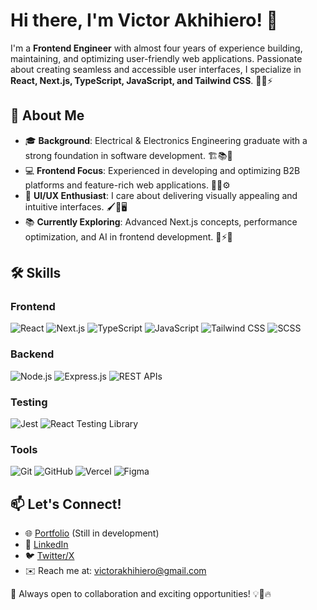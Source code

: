 
<!---
vehktaur/vehktaur is a ✨ special ✨ repository because its `README.md` (this file) appears on your GitHub profile.
You can click the Preview link to take a look at your changes.
--->

# Hi there, I'm Victor Akhihiero! 👋

I'm a **Frontend Engineer** with almost four years of experience building, maintaining, and optimizing user-friendly web applications. Passionate about creating seamless and accessible user interfaces, I specialize in **React, Next.js, TypeScript, JavaScript, and Tailwind CSS**. 🎨💡⚡

## 🚀 About Me 

- 🎓 **Background**: Electrical & Electronics Engineering graduate with a strong foundation in software development. 🏗️📚🔧
- 💻 **Frontend Focus**: Experienced in developing and optimizing B2B platforms and feature-rich web applications. 🏢🌐⚙️
- 🎨 **UI/UX Enthusiast**: I care about delivering visually appealing and intuitive interfaces. 🖌️📐🖥️
- 📚 **Currently Exploring**: Advanced Next.js concepts, performance optimization, and AI in frontend development. 🤖⚡🚀

## 🛠 Skills 

### Frontend
![React](https://img.shields.io/badge/React-20232A?style=for-the-badge&logo=react&logoColor=61DAFB) ![Next.js](https://img.shields.io/badge/Next.js-000000?style=for-the-badge&logo=nextdotjs&logoColor=white) ![TypeScript](https://img.shields.io/badge/TypeScript-3178C6?style=for-the-badge&logo=typescript&logoColor=white) ![JavaScript](https://img.shields.io/badge/JavaScript-F7DF1E?style=for-the-badge&logo=javascript&logoColor=black) ![Tailwind CSS](https://img.shields.io/badge/Tailwind_CSS-38B2AC?style=for-the-badge&logo=tailwind-css&logoColor=white) ![SCSS](https://img.shields.io/badge/SCSS-CC6699?style=for-the-badge&logo=sass&logoColor=white)

### Backend
![Node.js](https://img.shields.io/badge/Node.js-43853D?style=for-the-badge&logo=node.js&logoColor=white) ![Express.js](https://img.shields.io/badge/Express.js-000000?style=for-the-badge&logo=express&logoColor=white) ![REST APIs](https://img.shields.io/badge/REST_APIs-02569B?style=for-the-badge&logo=api&logoColor=white)

### Testing
![Jest](https://img.shields.io/badge/Jest-C21325?style=for-the-badge&logo=jest&logoColor=white) ![React Testing Library](https://img.shields.io/badge/React_Testing_Library-E33332?style=for-the-badge&logo=testing-library&logoColor=white)

### Tools
![Git](https://img.shields.io/badge/Git-F05032?style=for-the-badge&logo=git&logoColor=white) ![GitHub](https://img.shields.io/badge/GitHub-181717?style=for-the-badge&logo=github&logoColor=white) ![Vercel](https://img.shields.io/badge/Vercel-000000?style=for-the-badge&logo=vercel&logoColor=white) ![Figma](https://img.shields.io/badge/Figma-F24E1E?style=for-the-badge&logo=figma&logoColor=white)

## 📫 Let's Connect! 

- 🌐 [Portfolio](https://vehktaur.vercel.app/) (Still in development) 
- 💼 [LinkedIn](https://www.linkedin.com/in/victor-akhihiero/) 
- 🐦 [Twitter/X](https://x.com/vehktaur) 
- ✉️ Reach me at: [victorakhihiero@gmail.com](mailto:victorakhihiero@gmail.com) 

🚀 Always open to collaboration and exciting opportunities! 💡🔗🔥

